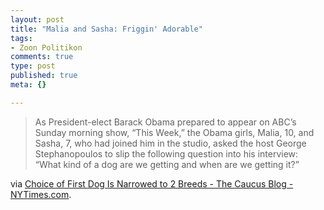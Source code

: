 ```yaml
--- 
layout: post
title: "Malia and Sasha: Friggin' Adorable"
tags: 
- Zoon Politikon
comments: true
type: post
published: true
meta: {}

---
```

<blockquote>As President-elect Barack Obama prepared to appear on ABC’s Sunday morning show, “This Week,” the Obama girls, Malia, 10, and Sasha, 7, who had joined him in the studio, asked the host George Stephanopoulos to slip the following question into his interview: “What kind of a dog are we getting and when are we getting it?”</blockquote>
via <a href="http://thecaucus.blogs.nytimes.com/2009/01/11/choice-of-first-dog-is-narrowed-to-2-breeds/?hp">Choice of First Dog Is Narrowed to 2 Breeds - The Caucus Blog - NYTimes.com</a>.
